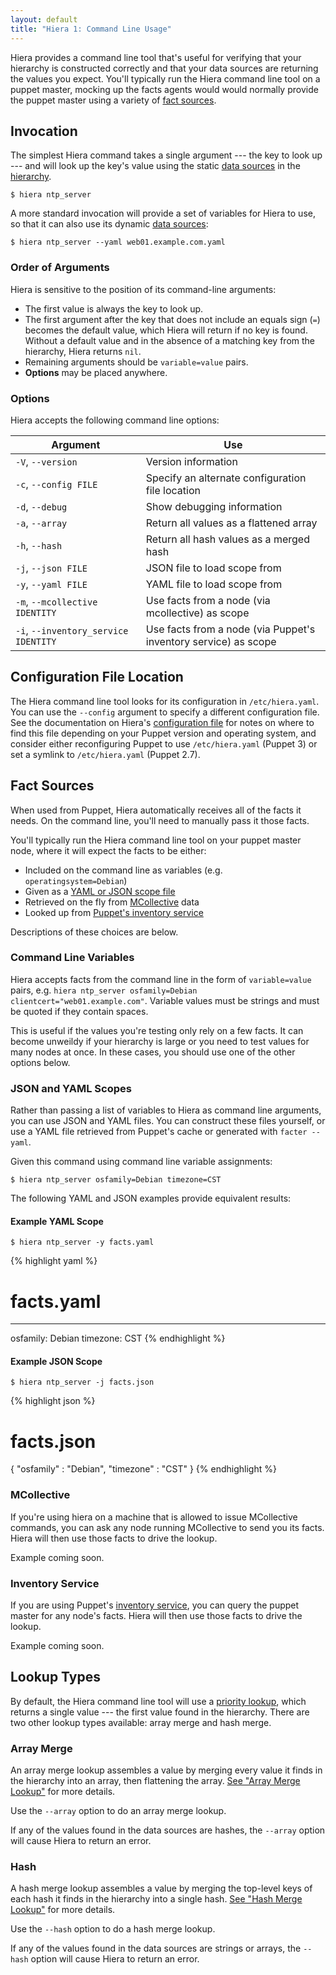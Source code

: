 ```yaml
---
layout: default
title: "Hiera 1: Command Line Usage"
---
```


[priority_lookup]: ./lookup_types.html#priority-default
[hash_lookup]: ./lookup_types.html#hash-merge
[array_lookup]: ./lookup_types.html#array-merge

Hiera provides a command line tool that's useful for verifying that your hierarchy is constructed correctly and that your data 
sources are returning the values you expect. You'll typically run the Hiera command line tool on a puppet master, mocking up the facts agents would would normally provide the puppet master using a variety of [fact sources](#fact-sources).

## Invocation

The simplest Hiera command takes a single argument --- the key to look up --- and will look up the key's value using the static [data sources](data_sources.html) in the [hierarchy](./hierarchy.html).

`$ hiera ntp_server`

A more standard invocation will provide a set of variables for Hiera to use, so that it can also use its dynamic [data sources](./data_sources.html):

`$ hiera ntp_server --yaml web01.example.com.yaml`

### Order of Arguments

Hiera is sensitive to the position of its command-line arguments: 

- The first value is always the key to look up. 
- The first argument after the key that does not include an equals sign (`=`) becomes the default value, which Hiera will return if no key is found. Without a default value and in the absence of a matching key from the hierarchy, Hiera returns `nil`. 
- Remaining arguments should be `variable=value` pairs.
- **Options** may be placed anywhere. 

### Options

Hiera accepts the following command line options:

Argument                              | Use
--------------------------------------|------------------------------------------------------------------
`-V`, `--version`                     | Version information
`-c`, `--config FILE`                 | Specify an alternate configuration file location
`-d`, `--debug`                       | Show debugging information
`-a`, `--array`                       | Return all values as a flattened array
`-h`, `--hash`                        | Return all hash values as a merged hash 
`-j`, `--json FILE`                   | JSON file to load scope from
`-y`, `--yaml FILE`                   | YAML file to load scope from
`-m`, `--mcollective IDENTITY`        | Use facts from a node (via mcollective) as scope
`-i`, `--inventory_service IDENTITY`  | Use facts from a node (via Puppet's inventory service) as scope



## Configuration File Location

The Hiera command line tool looks for its configuration in `/etc/hiera.yaml`. You can use the `--config` argument to specify a different configuration file. See the documentation on Hiera's [configuration file](configuring.html#location) for notes on where to find this file depending on your Puppet version and operating system, and consider either reconfiguring Puppet to use `/etc/hiera.yaml` (Puppet 3) or set a symlink to `/etc/hiera.yaml` (Puppet 2.7).

## Fact Sources

When used from Puppet, Hiera automatically receives all of the facts it needs. On the command line, you'll need to manually pass it those facts. 

You'll typically run the Hiera command line tool on your puppet master node, where it will expect the facts to be either:

* Included on the command line as variables (e.g. `operatingsystem=Debian`)
* Given as a [YAML or JSON scope file](#json-and-yaml-scopes)
* Retrieved on the fly from [MCollective](#mcollective) data
* Looked up from [Puppet's inventory service](#inventory-service)

Descriptions of these choices are below.

### Command Line Variables

Hiera accepts facts from the command line in the form of `variable=value` pairs, e.g. `hiera ntp_server osfamily=Debian clientcert="web01.example.com"`. Variable values must be strings and must be quoted if they contain spaces. 

This is useful if the values you're testing only rely on a few facts. It can become unweildy if your hierarchy is large or you need to test values for many nodes at once. In these cases, you should use one of the other options below.

### JSON and YAML Scopes

Rather than passing a list of variables to Hiera as command line arguments, you can use JSON and YAML files. You can construct these files yourself, or use a YAML file retrieved from Puppet's cache or generated with `facter --yaml`.

Given this command using command line variable assignments:

`$ hiera ntp_server osfamily=Debian timezone=CST`

The following YAML and JSON examples provide equivalent results:

#### Example YAML Scope

`$ hiera ntp_server -y facts.yaml`

{% highlight yaml %}
# facts.yaml
---
osfamily: Debian
timezone: CST
{% endhighlight %}



#### Example JSON Scope

`$ hiera ntp_server -j facts.json`

{% highlight json %}
# facts.json
{
  "osfamily" : "Debian",
  "timezone" : "CST"
}
{% endhighlight %}



### MCollective 

If you're using hiera on a machine that is allowed to issue MCollective commands, you can ask any node running MCollective to send you its facts. Hiera will then use those facts to drive the lookup.

Example coming soon.


### Inventory Service

If you are using Puppet's [inventory service](/guides/inventory_service.html), you can query the puppet master for any node's facts. Hiera will then use those facts to drive the lookup.

Example coming soon.


## Lookup Types

By default, the Hiera command line tool will use a [priority lookup][priority_lookup], which returns a single value --- the first value found in the hierarchy. There are two other lookup types available: array merge and hash merge. 

### Array Merge

An array merge lookup assembles a value by merging every value it finds in the hierarchy into an array, then flattening the array. [See "Array Merge Lookup"][array_lookup] for more details. 

Use the `--array` option to do an array merge lookup.

If any of the values found in the data sources are hashes, the `--array` option will cause Hiera to return an error. 

### Hash

A hash merge lookup assembles a value by merging the top-level keys of each hash it finds in the hierarchy into a single hash. [See "Hash Merge Lookup"][hash_lookup] for more details. 

Use the `--hash` option to do a hash merge lookup.

If any of the values found in the data sources are strings or arrays, the `--hash` option will cause Hiera to return an error. 

